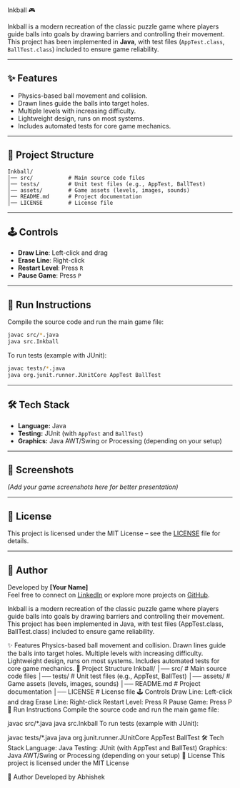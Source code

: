 Inkball 🎮

Inkball is a modern recreation of the classic puzzle game where players guide balls into goals by drawing barriers and controlling their movement. This project has been implemented in **Java**, with test files (`AppTest.class`, `BallTest.class`) included to ensure game reliability.

---

## ✨ Features
- Physics-based ball movement and collision.  
- Drawn lines guide the balls into target holes.  
- Multiple levels with increasing difficulty.  
- Lightweight design, runs on most systems.  
- Includes automated tests for core game mechanics.  

---

## 📂 Project Structure
```
Inkball/
│── src/           # Main source code files
│── tests/         # Unit test files (e.g., AppTest, BallTest)
│── assets/        # Game assets (levels, images, sounds)
│── README.md      # Project documentation
│── LICENSE        # License file
```

---

## 🕹️ Controls
- **Draw Line**: Left-click and drag  
- **Erase Line**: Right-click  
- **Restart Level**: Press `R`  
- **Pause Game**: Press `P`  

---

## 🚀 Run Instructions
Compile the source code and run the main game file:

```bash
javac src/*.java
java src.Inkball
```

To run tests (example with JUnit):
```bash
javac tests/*.java
java org.junit.runner.JUnitCore AppTest BallTest
```

---

## 🛠️ Tech Stack
- **Language:** Java  
- **Testing:** JUnit (with `AppTest` and `BallTest`)  
- **Graphics:** Java AWT/Swing or Processing (depending on your setup)  

---

## 📸 Screenshots
*(Add your game screenshots here for better presentation)*  

---

## 📜 License
This project is licensed under the MIT License – see the [LICENSE](LICENSE) file for details.

---

## 👤 Author
Developed by **[Your Name]**  
Feel free to connect on [LinkedIn](https://linkedin.com) or explore more projects on [GitHub](https://github.com/yourusername).



Inkball is a modern recreation of the classic puzzle game where players guide balls into goals by drawing barriers and controlling their movement. This project has been implemented in Java, with test files (AppTest.class, BallTest.class) included to ensure game reliability.

✨ Features
Physics-based ball movement and collision.
Drawn lines guide the balls into target holes.
Multiple levels with increasing difficulty.
Lightweight design, runs on most systems.
Includes automated tests for core game mechanics.
📂 Project Structure
Inkball/
│── src/           # Main source code files
│── tests/         # Unit test files (e.g., AppTest, BallTest)
│── assets/        # Game assets (levels, images, sounds)
│── README.md      # Project documentation
│── LICENSE        # License file
🕹️ Controls
Draw Line: Left-click and drag
Erase Line: Right-click
Restart Level: Press R
Pause Game: Press P
🚀 Run Instructions
Compile the source code and run the main game file:

javac src/*.java
java src.Inkball
To run tests (example with JUnit):

javac tests/*.java
java org.junit.runner.JUnitCore AppTest BallTest
🛠️ Tech Stack
Language: Java
Testing: JUnit (with AppTest and BallTest)
Graphics: Java AWT/Swing or Processing (depending on your setup)
📜 License
This project is licensed under the MIT License

👤 Author
Developed by Abhishek
